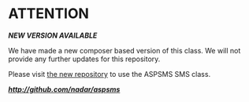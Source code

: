 ATTENTION
================

***NEW VERSION AVAILABLE***

We have made a new composer based version of this class. We will not provide any further updates for this repository.

Please visit [the new repository](https://github.com/nadar/aspsms) to use the ASPSMS SMS class.

***http://github.com/nadar/aspsms***
